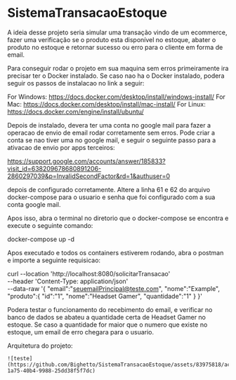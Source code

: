 # SistemaTransacaoEstoque
A ideia desse projeto seria simular uma transação vindo de um ecommerce, fazer uma verificação se o produto esta disponível no estoque, abater o produto no estoque e retornar sucesso ou erro para o cliente em forma de email.

Para conseguir rodar o projeto em sua maquina sem erros primeiramente ira precisar ter o Docker instalado. 
Se caso nao ha o Docker instalado, podera seguir os passos de instalacao no link a seguir:

For Windows: https://docs.docker.com/desktop/install/windows-install/
For Mac: https://docs.docker.com/desktop/install/mac-install/
For Linux: https://docs.docker.com/engine/install/ubuntu/

Depois de instalado, devera ter uma conta no google mail para fazer a operacao de envio de email rodar corretamente sem erros.
Pode criar a conta se nao tiver uma no google mail, e seguir o seguinte passo para a ativacao de envio por apps terceiros:

https://support.google.com/accounts/answer/185833?visit_id=638209678680891206-2860297039&p=InvalidSecondFactor&rd=1&authuser=0

depois de configurado corretamente.
Altere a linha 61 e 62 do arquivo docker-compose para o usuario e senha que foi configurado com a sua conta google mail.

Apos isso, abra o terminal no diretorio que o docker-compose se encontra e execute o seguinte comando:

docker-compose up -d

Apos executado e todos os containers estiverem rodando, abra o postman e importe a seguinte requisicao:

curl --location 'http://localhost:8080/solicitarTransacao' \
--header 'Content-Type: application/json' \
--data-raw '{
    "email":"seuemailPrincipal@teste.com",
    "nome":"Example",
    "produto":{
        "id":"1",
        "nome":"Headset Gamer",
        "quantidade":"1"
    }
}'

Podera testar o funcionamento do recebimento do email, e verificar no banco de dados se abateu a quantidade certa de Headset Gamer no estoque. 
Se caso a quantidade for maior que o numero que existe no estoque, um email de erro chegara para o usuario.

Arquitetura do projeto:

    ![teste](https://github.com/Bighetto/SistemaTransacaoEstoque/assets/83975818/acea1a6a-1a75-40b4-9988-25dd38f5f7dc)
